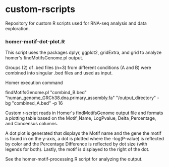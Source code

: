 # custom-rscripts
Repository for custom R scripts used for RNA-seq analysis and data exploration.

### homer-motif-dot-plot.R
This script uses the packages dplyr, ggplot2, gridExtra, and grid to analyze homer's findMotifsGenome.pl output.

Groups (2) of .bed files (n=3) from different conditions (A and B) were combined into singular .bed files and used as input.

Homer execution command

findMotifsGenome.pl "combind_B.bed" "human_genome_GRCh38.dna.primary_assembly.fa" "/output_directory" -bg "combined_A.bed" -p 16

Custom r-script reads in Homer's findMotifsGenome output file and formats a plotting table based on the Motif_Name, LogPvalue, Delta_Percentage, and Concensus columns.

A dot plot is generated that displays the Motif name and the gene the motif is found in on the y-axis, a dot is plotted where the -log(P-value) is reflected by color and the Percentage Difference is reflected by dot size (with legends for both). Lastly, the motif is displayed to the right of the dot. 

See the homer-motif-processing.R script for analyzing the output. 



